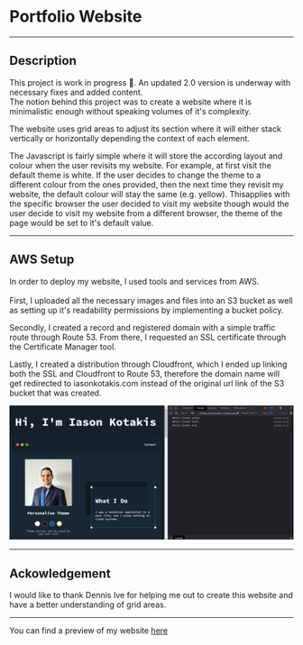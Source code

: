 <h1> Portfolio Website </h1> 

<hr>

<h2> Description </h2> 
<p> This project is work in progress 🚧. An updated 2.0 version is underway with necessary fixes and added content. <br>The notion behind this project was to create a website where it is minimalistic enough without speaking volumes of it's complexity. </p> 
<p> The website uses grid areas to adjust its section where it will either stack vertically or horizontally depending the context of each element. </p> 
  <p> The Javascript is fairly simple where it will store the according layout and colour when the user revisits my website. For example, at first visit the default theme is white. If the user decides to change the theme to a different colour from the ones provided, then the next time they revisit my website, the default colour will stay the same (e.g. yellow). Thisapplies with the specific browser the user decided to visit my website though would the user decide to visit my website from a different browser, the theme of the page would be set to it's default value. </p> 

<hr>

<h2>AWS Setup</h2>
<p>In order to deploy my website, I used tools and services from AWS.<br><br> 
  First, I uploaded all the necessary images and files into an S3 bucket as well as setting up it's readability permissions by implementing a bucket policy.</p>
<p>Secondly, I created a record and registered domain with a simple traffic route through Route 53. From there, I requested an SSL certificate through the Certificate Manager tool.</p>
<p>Lastly, I created a distribution through Cloudfront, which I ended up linking both the SSL and Cloudfront to Route 53, therefore the domain name will get redirected to iasonkotakis.com instead of the original url link of the S3 bucket that was created.</p>

<img src="https://github.com/IasonKotakis/Iason-Kotakis-Website/blob/docs/images/config%20js%20action.png"><img>

<hr>

<h2> Ackowledgement </h2> 
<p> I would like to thank Dennis Ive for helping me out to create this website and have a better understanding of grid areas.</p>

<hr>

<p> You can find a preview of my website <a href="https://iasonkotakis.com">here</a>

